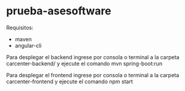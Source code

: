 # prueba-asesoftware

Requisitos:
- maven
- angular-cli

Para desplegar el backend ingrese por consola o terminal a la carpeta carcenter-backend/ y ejecute el comando
  mvn spring-boot:run
  
Para desplegar el frontend ingrese por consola o terminal a la carpeta carcenter-frontend y ejecute el comando
  npm start
